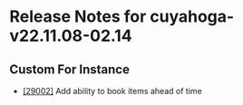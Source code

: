 
# Release Notes for cuyahoga-v22.11.08-02.14

## Custom For Instance

- [[29002]](http://bugs.koha-community.org/bugzilla3/show_bug.cgi?id=29002) Add ability to book items ahead of time


